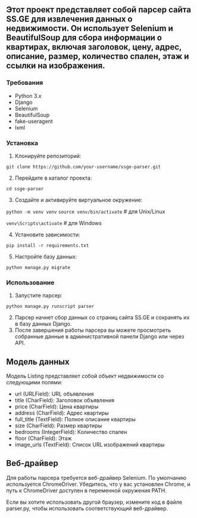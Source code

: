 ## Этот проект представляет собой парсер сайта SS.GE для извлечения данных о недвижимости. Он использует Selenium и BeautifulSoup для сбора информации о квартирах, включая заголовок, цену, адрес, описание, размер, количество спален, этаж и ссылки на изображения.

### Требования
- Python 3.x
- Django
- Selenium
- BeautifulSoup
- fake-useragent
- lxml

### Установка
1. Клонируйте репозиторий:

```git clone https://github.com/your-username/ssge-parser.git```

2. Перейдите в каталог проекта:

```cd ssge-parser```

3. Создайте и активируйте виртуальное окружение:

```python -m venv venv```
`source venv/bin/activate`  # для Unix/Linux

`venv\Scripts\activate`  # для Windows

4. Установите зависимости:

```pip install -r requirements.txt```

5. Настройте базу данных:

```python manage.py migrate```

### Использование

1. Запустите парсер:

```python manage.py runscript parser```

2. Парсер начнет сбор данных со страниц сайта SS.GE и сохранять их в базу данных Django.
3. После завершения работы парсера вы можете просмотреть собранные данные в административной панели Django или через API.

## Модель данных

Модель Listing представляет собой объект недвижимости со следующими полями:
- url (URLField): URL объявления
- title (CharField): Заголовок объявления
- price (CharField): Цена квартиры
- address (CharField): Адрес квартиры
- full_title (TextField): Полное описание квартиры
- size (CharField): Размер квартиры
- bedrooms (IntegerField): Количество спален
- floor (CharField): Этаж
- image_urls (TextField): Список URL изображений квартиры

## Веб-драйвер

Для работы парсера требуется веб-драйвер Selenium. По умолчанию используется ChromeDriver. Убедитесь, что у вас установлен Chrome, и путь к ChromeDriver доступен в переменной окружения PATH.

Если вы хотите использовать другой браузер, измените код в файле parser.py, чтобы использовать соответствующий веб-драйвер.
